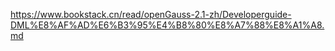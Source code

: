 https://www.bookstack.cn/read/openGauss-2.1-zh/Developerguide-DML%E8%AF%AD%E6%B3%95%E4%B8%80%E8%A7%88%E8%A1%A8.md

